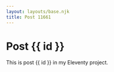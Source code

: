 ```yaml
---
layout: layouts/base.njk
title: Post 11661
---
```


# Post {{ id }}

This is post {{ id }} in my Eleventy project.

